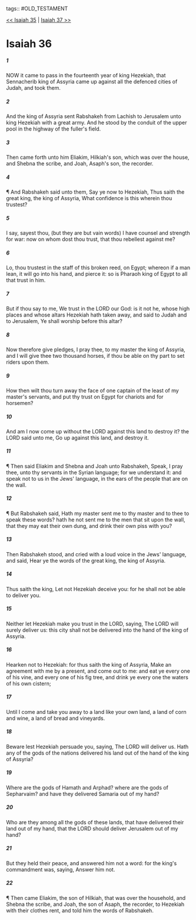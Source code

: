 tags:: #OLD_TESTAMENT

[<< Isaiah 35](OLD_TESTAMENT/23_Isaiah/Isaiah_35.md) | [Isaiah 37 >>](OLD_TESTAMENT/23_Isaiah/Isaiah_37.md)

# Isaiah 36

##### 1

NOW it came to pass in the fourteenth year of king Hezekiah, that Sennacherib king of Assyria came up against all the defenced cities of Judah, and took them.

##### 2

And the king of Assyria sent Rabshakeh from Lachish to Jerusalem unto king Hezekiah with a great army. And he stood by the conduit of the upper pool in the highway of the fuller's field.

##### 3

Then came forth unto him Eliakim, Hilkiah's son, which was over the house, and Shebna the scribe, and Joah, Asaph's son, the recorder.

##### 4

¶ And Rabshakeh said unto them, Say ye now to Hezekiah, Thus saith the great king, the king of Assyria, What confidence is this wherein thou trustest?

##### 5

I say, sayest thou, (but they are but vain words) I have counsel and strength for war: now on whom dost thou trust, that thou rebellest against me?

##### 6

Lo, thou trustest in the staff of this broken reed, on Egypt; whereon if a man lean, it will go into his hand, and pierce it: so is Pharaoh king of Egypt to all that trust in him.

##### 7

But if thou say to me, We trust in the LORD our God: is it not he, whose high places and whose altars Hezekiah hath taken away, and said to Judah and to Jerusalem, Ye shall worship before this altar?

##### 8

Now therefore give pledges, I pray thee, to my master the king of Assyria, and I will give thee two thousand horses, if thou be able on thy part to set riders upon them.

##### 9

How then wilt thou turn away the face of one captain of the least of my master's servants, and put thy trust on Egypt for chariots and for horsemen?

##### 10

And am I now come up without the LORD against this land to destroy it? the LORD said unto me, Go up against this land, and destroy it.

##### 11

¶ Then said Eliakim and Shebna and Joah unto Rabshakeh, Speak, I pray thee, unto thy servants in the Syrian language; for we understand it: and speak not to us in the Jews' language, in the ears of the people that are on the wall.

##### 12

¶ But Rabshakeh said, Hath my master sent me to thy master and to thee to speak these words? hath he not sent me to the men that sit upon the wall, that they may eat their own dung, and drink their own piss with you?

##### 13

Then Rabshakeh stood, and cried with a loud voice in the Jews' language, and said, Hear ye the words of the great king, the king of Assyria.

##### 14

Thus saith the king, Let not Hezekiah deceive you: for he shall not be able to deliver you.

##### 15

Neither let Hezekiah make you trust in the LORD, saying, The LORD will surely deliver us: this city shall not be delivered into the hand of the king of Assyria.

##### 16

Hearken not to Hezekiah: for thus saith the king of Assyria, Make an agreement with me by a present, and come out to me: and eat ye every one of his vine, and every one of his fig tree, and drink ye every one the waters of his own cistern;

##### 17

Until I come and take you away to a land like your own land, a land of corn and wine, a land of bread and vineyards.

##### 18

Beware lest Hezekiah persuade you, saying, The LORD will deliver us. Hath any of the gods of the nations delivered his land out of the hand of the king of Assyria?

##### 19

Where are the gods of Hamath and Arphad? where are the gods of Sepharvaim? and have they delivered Samaria out of my hand?

##### 20

Who are they among all the gods of these lands, that have delivered their land out of my hand, that the LORD should deliver Jerusalem out of my hand?

##### 21

But they held their peace, and answered him not a word: for the king's commandment was, saying, Answer him not.

##### 22

¶ Then came Eliakim, the son of Hilkiah, that was over the household, and Shebna the scribe, and Joah, the son of Asaph, the recorder, to Hezekiah with their clothes rent, and told him the words of Rabshakeh.
